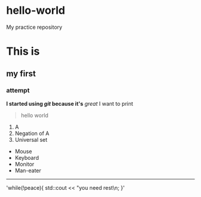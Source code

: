 # hello-world
My practice repository

# This is
## my first
### attempt
**I started using *git* because it's** *great*
I want to print 
>hello world
1. A
2. Negation of A
3. Universal set
- Mouse
- Keyboard
- Monitor
- Man-eater
---
'while(!peace){ std::cout << "you need rest\n; }'


